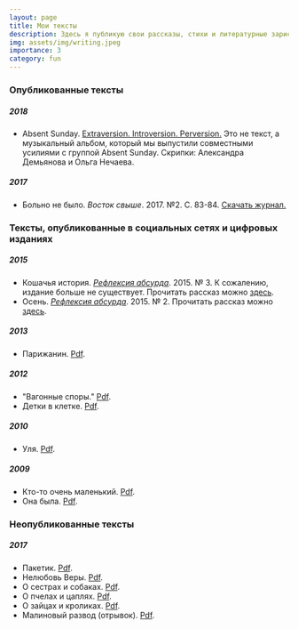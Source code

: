 ```yaml
---
layout: page
title: Мои тексты
description: Здесь я публикую свои рассказы, стихи и литературные зарисовки  
img: assets/img/writing.jpeg
importance: 3
category: fun
---
```


### Опубликованные тексты

##### 2018
- Absent Sunday. [Extraversion. Introversion. Perversion.](https://open.spotify.com/album/5cDEbCifPstSvrWkjc4KeC) Это не текст, а музыкальный альбом, который мы выпустили совместными усилиями с группой Absent Sunday. Скрипки: Александра Демьянова и Ольга Нечаева.

##### 2017
- Больно не было. *Восток свыше*. 2017. №2. С. 83-84. [Скачать журнал.](https://olyanechaeva.github.io/assets/pdf/Vostok43.pdf)

### Тексты, опубликованные в социальных сетях и цифровых изданиях

##### 2015
- Кошачья история. *[Рефлексия абсурда](https://www.facebook.com/refleksiya/)*. 2015. № 3. К сожалению, издание больше не существует. Прочитать рассказ можно [здесь](olyanechaeva.github.io/assets/pdf/koshachia_istoriia.pdf).
- Осень. *[Рефлексия абсурда](https://www.facebook.com/refleksiya/)*. 2015. № 2. Прочитать рассказ можно [здесь](olyanechaeva.github.io/assets/pdf/osen.pdf).

##### 2013
- Парижанин. [Pdf](olyanechaeva.github.io/assets/pdf/parizhanin.pdf).

##### 2012
- "Вагонные споры." [Pdf](olyanechaeva.github.io/assets/pdf/vagonnye_spory.pdf).
- Детки в клетке. [Pdf](olyanechaeva.github.io/assets/pdf/detki_v_kletke.pdf).

##### 2010
- Уля. [Pdf](olyanechaeva.github.io/assets/pdf/ulia.pdf).

##### 2009
- Кто-то очень маленький. [Pdf](olyanechaeva.github.io/assets/pdf/kto-to.pdf).
- Она была. [Pdf](olyanechaeva.github.io/assets/pdf/ona_byla.pdf).

### Неопубликованные тексты

##### 2017
- Пакетик. [Pdf](olyanechaeva.github.io/assets/pdf/paketik.pdf).
- Нелюбовь Веры. [Pdf](olyanechaeva.github.io/assets/pdf/neliubov_very.pdf).
- О сестрах и собаках. [Pdf](olyanechaeva.github.io/assets/pdf/o_sestrakh_i_sobakakh.pdf).
- О пчелах и цаплях. [Pdf](olyanechaeva.github.io/assets/pdf/o_pchelakh_i_tsapliakh.pdf).
- О зайцах и кроликах. [Pdf](olyanechaeva.github.io/assets/pdf/o_zaitsakh_i_krolikakh.pdf).
- Малиновый развод (отрывок). [Pdf](olyanechaeva.github.io/assets/pdf/malinovyi_razvod.pdf).
